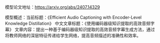 模型论文地址：https://arxiv.org/abs/2407.14329

模型概述：当前标题：《Efficient Audio Captioning with Encoder-Level Knowledge Distillation》
中文文章标题：《使用编码器级知识提取的高效音频字幕》
文章内容：提出一种基于编码器级知识提取的高效音频字幕生成方法，通过将教师网络的深层特征传递给学生网络，提高音频描述的准确性和效率。
